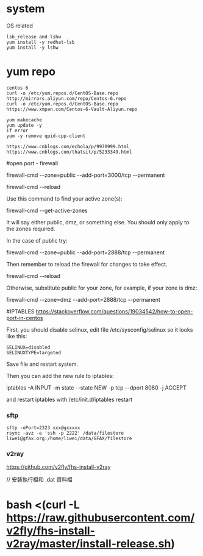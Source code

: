 # system
OS related
```
lsb_release and lshw
yum install -y redhat-lsb
yum install -y lshw
```
# yum repo
```
centos 6
curl -o /etc/yum.repos.d/CentOS-Base.repo http://mirrors.aliyun.com/repo/Centos-6.repo
curl -o /etc/yum.repos.d/CentOS-Base.repo https://www.xmpan.com/Centos-6-Vault-Aliyun.repo

yum makecache
yum update -y
if error 
yum -y remove qpid-cpp-client

https://www.cnblogs.com/echola/p/9970999.html
https://www.cnblogs.com/thatsit/p/5233349.html
```
#open port - firewall

firewall-cmd --zone=public --add-port=3000/tcp --permanent

firewall-cmd --reload

Use this command to find your active zone(s):

firewall-cmd --get-active-zones

It will say either public, dmz, or something else. You should only apply to the zones required.

In the case of public try:

firewall-cmd --zone=public --add-port=2888/tcp --permanent

Then remember to reload the firewall for changes to take effect.

firewall-cmd --reload

Otherwise, substitute public for your zone, for example, if your zone is dmz:

firewall-cmd --zone=dmz --add-port=2888/tcp --permanent

#IPTABLES
https://stackoverflow.com/questions/19034542/how-to-open-port-in-centos


First, you should disable selinux, edit file /etc/sysconfig/selinux so it looks like this:
```
SELINUX=disabled
SELINUXTYPE=targeted
```
Save file and restart system.

Then you can add the new rule to iptables:

iptables -A INPUT -m state --state NEW -p tcp --dport 8080 -j ACCEPT

and restart iptables with /etc/init.d/iptables restart

### sftp
```
sftp -oPort=2323 xxx@gxxxxx
rsync -avz -e 'ssh -p 2222' /data/filestore liwei@gfax.org:/home/liwei/data/GFAX/filestore 
```
### v2ray

https://github.com/v2fly/fhs-install-v2ray

// 安裝執行檔和 .dat 資料檔
# bash <(curl -L https://raw.githubusercontent.com/v2fly/fhs-install-v2ray/master/install-release.sh)
